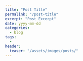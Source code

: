 ```yaml
---
title: "Post Title"
permalink: "/post-title"
excerpt: "Post Excerpt"
date: yyyy-mm-dd
categories:
  - blog 
tags: 
  -  
header:
  teaser: "/assets/images/posts/"
---  
```

